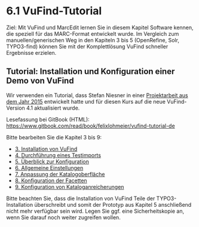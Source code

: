# 6.1 VuFind-Tutorial

Ziel: Mit VuFind und MarcEdit lernen Sie in diesem Kapitel Software kennen, die speziell für das MARC-Format entwickelt wurde. Im Vergleich zum manuellen/generischen Weg in den Kapiteln 3 bis 5 (OpenRefine, Solr, TYPO3-find) können Sie mit der Komplettlösung VuFind schneller Ergebnisse erzielen.

## Tutorial: Installation und Konfiguration einer Demo von VuFind

Wir verwenden ein Tutorial, dass Stefan Niesner in einer [Projektarbeit aus dem Jahr 2015](http://malisprojekte.web.th-koeln.de/wordpress/stefan-niesner/) entwickelt hatte und für diesen Kurs auf die neue VuFind-Version 4.1 aktualisiert wurde.

Lesefassung bei GitBook \(HTML\): <https://www.gitbook.com/read/book/felixlohmeier/vufind-tutorial-de>

Bitte bearbeiten Sie die Kapitel 3 bis 9:

* [3. Installation von VuFind](https://felixlohmeier.gitbooks.io/vufind-tutorial-de/content/03_Installation_VuFind.html)
* [4. Durchführung eines Testimports](https://felixlohmeier.gitbooks.io/vufind-tutorial-de/content/04_Installation_Testimport.html)
* [5. Überblick zur Konfiguration](https://felixlohmeier.gitbooks.io/vufind-tutorial-de/content/05_Konfiguration_Ueberblick.html)
* [6. Allgemeine Einstellungen](https://felixlohmeier.gitbooks.io/vufind-tutorial-de/content/06_Konfiguration_Allgemein.html)
* [7. Anpassung der Katalogoberfläche](https://felixlohmeier.gitbooks.io/vufind-tutorial-de/content/07_Konfiguration_Katalogoberflaeche.html)
* [8. Konfiguration der Facetten](https://felixlohmeier.gitbooks.io/vufind-tutorial-de/content/08_Konfiguration_Facetten.html)
* [9. Konfiguration von Kataloganreicherungen](https://felixlohmeier.gitbooks.io/vufind-tutorial-de/content/09_Konfiguration_Kataloganreicherungen.html)

Bitte beachten Sie, dass die Installation von VuFind Teile der TYPO3-Installation überschreibt und somit der Prototyp aus Kapitel 5 anschließend nicht mehr verfügbar sein wird. Legen Sie ggf. eine Sicherheitskopie an, wenn Sie darauf noch weiter zugreifen wollen.
